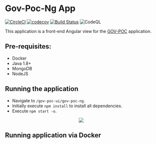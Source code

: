 # Gov-Poc-Ng App

[![CircleCI](https://circleci.com/gh/Artemas-Muzanenhamo/gov-poc-ui.svg?style=svg)](https://circleci.com/gh/Artemas-Muzanenhamo/gov-poc-ui)
[![codecov](https://codecov.io/gh/Artemas-Muzanenhamo/gov-poc-ui/branch/develop/graph/badge.svg)](https://codecov.io/gh/Artemas-Muzanenhamo/gov-poc-ui)
[![Build Status](https://travis-ci.org/Artemas-Muzanenhamo/gov-poc-ui.svg?branch=develop)](https://travis-ci.org/Artemas-Muzanenhamo/gov-poc-ui)
![CodeQL](https://github.com/Artemas-Muzanenhamo/gov-poc-ui/workflows/CodeQL/badge.svg?branch=develop)


This application is a front-end Angular view for the [GOV-POC](https://github.com/Artemas-Muzanenhamo/gov-poc) application.

## Pre-requisites:
- Docker
- Java 1.8+
- MongoDB
- NodeJS

## Running the application

- Navigate to `/gov-poc-ui/gov-poc-ng`.
- Initially execute `npm install` to install all dependencies.
- Execute `npm start -o`.

<p align="center">
  <img src="https://user-images.githubusercontent.com/29547780/37141137-00e0f69c-22ac-11e8-8fdc-999cddde3b6c.png">
</p>

## Running application via Docker
